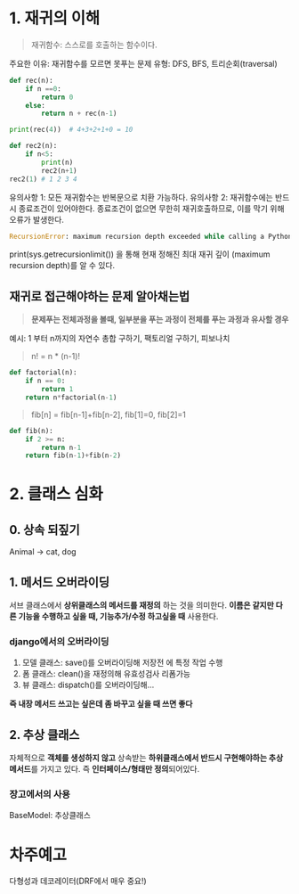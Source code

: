 # 1. 재귀의 이해
> 재귀함수: 스스로를 호출하는 함수이다.

주요한 이유: 재귀함수를 모르면 못푸는 문제 유형: DFS, BFS, 트리순회(traversal)

```python
def rec(n):
    if n ==0:
        return 0
    else:
        return n + rec(n-1)

print(rec(4))  # 4+3+2+1+0 = 10

def rec2(n):
    if n<5:
        print(n)
        rec2(n+1)
rec2(1) # 1 2 3 4
```

유의사항 1: 모든 재귀함수는 반복문으로 치환 가능하다.
유의사항 2: 재귀함수에는 반드시 종료조건이 있어야한다. 종료조건이 없으면 무한히 재귀호출하므로, 이를 막기 위해 오류가 발생한다.
```python
RecursionError: maximum recursion depth exceeded while calling a Python object
```
print(sys.getrecursionlimit()) 을 통해 현재 정해진 최대 재귀 깊이 (maximum recursion depth)를 알 수 있다.

## 재귀로 접근해야하는 문제 알아채는법
> **문제푸는 전체과정을 볼때, 일부분을 푸는 과정이 전체를 푸는 과정과 유사할 경우**

예시:
1 부터 n까지의 자연수 총합 구하기, 팩토리얼 구하기, 피보나치
> n! = n * (n-1)!
```python
def factorial(n):
    if n == 0:
        return 1
    return n*factorial(n-1)
```
> fib[n] = fib[n-1]+fib[n-2], fib[1]=0, fib[2]=1
```python
def fib(n):
    if 2 >= n:
        return n-1
    return fib(n-1)+fib(n-2)
```

# 2. 클래스 심화
## 0. 상속 되짚기
Animal -> cat, dog

## 1. 메서드 오버라이딩
서브 클래스에서 **상위클래스의 메서드를 재정의** 하는 것을 의미한다. **이름은 같지만 다른 기능을 수행하고 싶을 때, 기능추가/수정 하고싶을 때** 사용한다.

### django에서의 오버라이딩
1. 모델 클래스: save()를 오버라이딩해 저장전 에 특정 작업 수행
2. 폼 클래스: clean()을 재정의해 유효성검사 리폼가능
3. 뷰 클래스: dispatch()를 오버라이딩해...

**즉 내장 메서드 쓰고는 싶은데 좀 바꾸고 싶을 때 쓰면 좋다**

## 2. 추상 클래스
자체적으로 **객체를 생성하지 않고** 상속받는 **하위클래스에서 반드시 구현해야하는 추상 메서드**를 가지고 있다. 즉 **인터페이스/형태만 정의**되어있다.

### 장고에서의 사용
BaseModel: 추상클래스


# 차주예고
다형성과 데코레이터(DRF에서 매우 중요!)